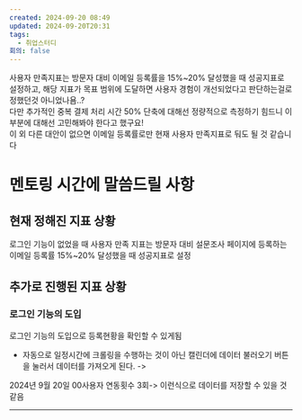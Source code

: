 ```yaml
---
created: 2024-09-20 08:49
updated: 2024-09-20T20:31
tags:
  - 취업스터디
회의: false
---
```

사용자 만족지표는 방문자 대비 이메일 등록률을 15%~20% 달성했을 때 성공지표로 설정하고, 해당 지표가 목표 범위에 도달하면 사용자 경험이 개선되었다고 판단하는걸로 정했던것 아니었나욤..?  
다만 추가적인 중복 결제 처리 시간 50% 단축에 대해선 정량적으로 측정하기 힘드니 이부분에 대해선 고민해봐야 한다고 했구요!  
이 외 다른 대안이 없으면 이메일 등록률로만 현재 사용자 만족지표로 둬도 될 것 같습니다

# 멘토링 시간에 말씀드릴 사항
## 현재 정해진 지표 상황
로그인 기능이 없었을 때 
사용자 만족 지표는 방문자 대비 설문조사 페이지에 등록하는 이메일 등록률 15%~20% 달성했을 때 성공지표로 설정

## 추가로 진행된 지표 상황
### 로그인 기능의 도입
로그인 기능의 도입으로 등록현황을 확인할 수 있게됨

- 자동으로 일정시간에 크롤링을 수행하는 것이 아닌 캘린더에 데이터 불러오기 버튼을 눌러서 데이터를 가져오게 된다. -> 

2024년 9월 20일 00사용자 연동횟수 3회-> 이런식으로 데이터를 저장할 수 있을 것 같음

---
